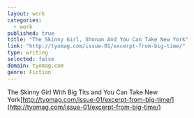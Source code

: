 ```yaml
---
layout: work
categories: 
  - work
published: true
title: "The Skinny Girl, Shonan And You Can Take New York"
link: "http://tyomag.com/issue-01/excerpt-from-big-time/"
type: writing
selected: false
domain: tyomag.com
genre: Fiction
---
```



The Skinny Girl With Big Tits and You Can Take New York[http://tyomag.com/issue-01/excerpt-from-big-time/](http://tyomag.com/issue-01/excerpt-from-big-time/)
